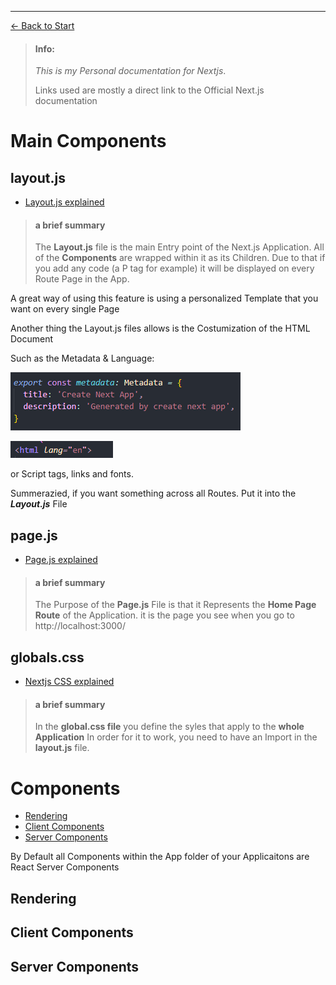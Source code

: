 
-------------
[<- Back to Start](https://github.com/Thirstums/Notes/blob/main/README.md)
> #### Info:
>*This is my Personal documentation for Nextjs*.
>
> Links used are mostly a direct link to the Official Next.js documentation

# Main Components

## layout.js

- [Layout.js explained](https://nextjs.org/docs/app/api-reference/file-conventions/layout)

>#### a brief summary
>The **Layout.js** file is the main Entry point of the Next.js Application.
All of the **Components** are wrapped within it as its Children. Due to that if you add any code (a P tag for example) it will be displayed on every Route Page in the App.

A great way of using this feature is using a personalized Template that you want on every single Page

Another thing the Layout.js files allows is the Costumization of the HTML Document

Such as the Metadata & Language:

![Metadata](/img/layoutjsMetadata.png)

![Language](/img/layoutjsLanguage.png)

or Script tags, links and fonts.

Summerazied, if you want something across all Routes. Put it into the ***Layout.js*** File


## page.js

- [Page.js explained](https://nextjs.org/docs/app/api-reference/file-conventions/page)

>#### a brief summary
>The Purpose of the **Page.js** File is that it Represents the **Home Page Route** of the Application. it is the page you see when you go to http://localhost:3000/

## globals.css

- [Nextjs CSS explained](https://nextjs.org/docs/app/building-your-application/styling/css-modules)

>#### a brief summary
>In the **global.css file** you define the syles that apply to the **whole Application** In order for it to work, you need to have an Import in the **layout.js** file.



# Components

- [Rendering](https://nextjs.org/docs/app/building-your-application/rendering)
- [Client Components](https://nextjs.org/docs/app/building-your-application/rendering/client-components)
- [Server Components](https://nextjs.org/docs/app/building-your-application/rendering/server-components)

By Default all Components within the App folder of your Applicaitons are React Server Components

## Rendering

## Client Components

## Server Components
